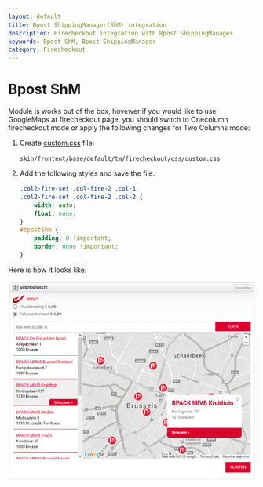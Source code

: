 ```yaml
---
layout: default
title: Bpost ShippingManager(ShM) integration
description: Firecheckout integration with Bpost ShippingManager
keywords: Bpost_ShM, Bpost ShippingManager
category: Firecheckout
---
```


# Bpost ShM

Module is works out of the box, hovewer if you would like to use GoogleMaps
at firecheckout page, you should switch to Onecolumn firecheckout mode or
apply the following changes for Two Columns mode:

 1. Create [custom.css](/extensions/firecheckout/using-customcss-and-customjs/#change-firecheckout-styles) 
    file:

    `skin/frontent/base/default/tm/firecheckout/css/custom.css`

 2. Add the following styles and save the file.

    ```css
    .col2-fire-set .col-fire-2 .col-1,
    .col2-fire-set .col-fire-2 .col-2 {
        width: auto;
        float: none;
    }
    #bpostShm {
        padding: 0 !important;
        border: none !important;
    }
    ```

Here is how it looks like:

![Bpost GoogleMap](/images/m1/extensions/firecheckout/integration/bpost-shm/bpost_map.png)
